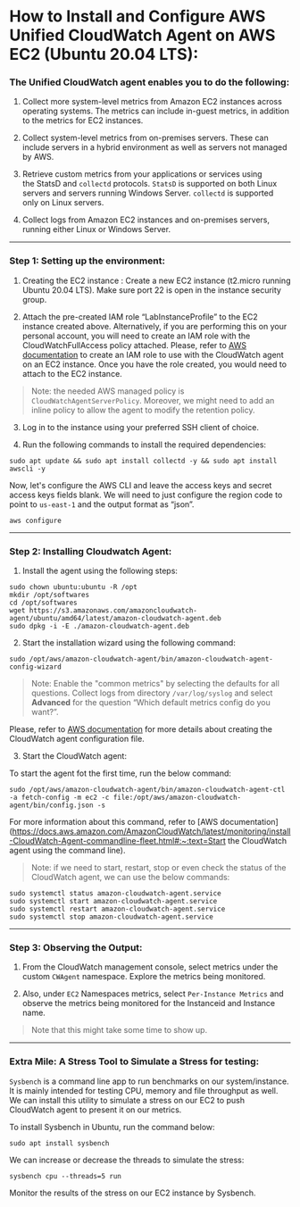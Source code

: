 # How to Install and Configure AWS Unified CloudWatch Agent on AWS EC2 (Ubuntu 20.04 LTS):

### The Unified CloudWatch agent enables you to do the following:

1. Collect more system-level metrics from Amazon EC2 instances across operating systems. The metrics can include in-guest metrics, in addition to the metrics for EC2 instances. 

2. Collect system-level metrics from on-premises servers. These can include servers in a hybrid environment as well as servers not managed by AWS.

3. Retrieve custom metrics from your applications or services using the StatsD and `collectd` protocols. `StatsD` is supported on both Linux servers and servers running Windows Server. `collectd` is supported only on Linux servers.

4. Collect logs from Amazon EC2 instances and on-premises servers, running either Linux or Windows Server.

---

### Step 1: Setting up the environment:

1. Creating the EC2 instance : Create a new EC2 instance (t2.micro running Ubuntu 20.04 LTS). Make sure port 22 is open in the instance security group. 

2. Attach the pre-created IAM role “LabInstanceProfile” to the EC2 instance created above. Alternatively, if you are performing this on your personal account, you will need to create an IAM role with the CloudWatchFullAccess policy attached. Please, refer to [AWS documentation](https://docs.aws.amazon.com/AmazonCloudWatch/latest/monitoring/create-iam-roles-for-cloudwatch-agent-commandline.html) to create an IAM role to use with the CloudWatch agent on an EC2 instance. Once you have the role created, you would need to attach to the EC2 instance. 

> Note: the needed AWS managed policy is `CloudWatchAgentServerPolicy`. Moreover, we might need to add an inline policy to allow the agent to modify the retention policy. 

3. Log in to the instance using your preferred SSH client of choice.

4. Run the following commands to install the required dependencies:

```
sudo apt update && sudo apt install collectd -y && sudo apt install awscli -y
```

Now, let's configure the AWS CLI and leave the access keys and secret access keys fields blank. We will need to just configure the region code to point to `us-east-1` and the output format as “json”.

```
aws configure 
```
---

### Step 2: Installing Cloudwatch Agent:

1. Install the agent using the following steps:


```
sudo chown ubuntu:ubuntu -R /opt
mkdir /opt/softwares
cd /opt/softwares
wget https://s3.amazonaws.com/amazoncloudwatch-agent/ubuntu/amd64/latest/amazon-cloudwatch-agent.deb
sudo dpkg -i -E ./amazon-cloudwatch-agent.deb
```

2. Start the installation wizard using the following command:

```
sudo /opt/aws/amazon-cloudwatch-agent/bin/amazon-cloudwatch-agent-config-wizard
```

> Note: Enable the "common metrics" by selecting the defaults for all questions. Collect logs from directory `/var/log/syslog` and select **Advanced** for the question “Which default metrics config do you want?”.


Please, refer to [AWS documentation](https://docs.aws.amazon.com/AmazonCloudWatch/latest/monitoring/create-cloudwatch-agent-configuration-file-wizard.html) for more details about creating the CloudWatch agent configuration file. 

3. Start the CloudWatch agent:

To start the agent fot the first time, run the below command:

```
sudo /opt/aws/amazon-cloudwatch-agent/bin/amazon-cloudwatch-agent-ctl -a fetch-config -m ec2 -c file:/opt/aws/amazon-cloudwatch-agent/bin/config.json -s
```
For more information about this command, refer to [AWS documentation](https://docs.aws.amazon.com/AmazonCloudWatch/latest/monitoring/install-CloudWatch-Agent-commandline-fleet.html#:~:text=Start the CloudWatch agent using the command line).

> Note: if we need to start, restart, stop or even check the status of the CloudWatch agent, we can use the below commands:

```
sudo systemctl status amazon-cloudwatch-agent.service
sudo systemctl start amazon-cloudwatch-agent.service
sudo systemctl restart amazon-cloudwatch-agent.service
sudo systemctl stop amazon-cloudwatch-agent.service
```

---


### Step 3: Observing the Output:


1. From the CloudWatch management console, select metrics under the custom `CWAgent` namespace. Explore the metrics being monitored.

2. Also, under `EC2` Namespaces metrics, select `Per-Instance Metrics` and observe the metrics being monitored for the Instanceid and Instance name. 

> Note that this might take some time to show up. 

---

### Extra Mile: A Stress Tool to Simulate a Stress for testing:


`Sysbench` is a command line app to run benchmarks on our system/instance. It is mainly intended for testing CPU, memory and file throughput as well. We can install this utility to simulate a stress on our EC2 to push CloudWatch agent to present it on our metrics.

To install Sysbench in Ubuntu, run the command below:

```
sudo apt install sysbench
```
We can increase or decrease the threads to simulate the stress:

```
sysbench cpu --threads=5 run
```

Monitor the results of the stress on our EC2 instance by Sysbench.


